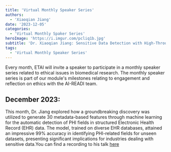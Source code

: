 ```yaml
---
title: 'Virtual Monthly Speaker Series'
authors:
  - 'Xiaoqian Jiang'
date: '2023-12-05'
categories:
  - 'Virtual Monthly Spaker Series'
heroImage: 'https://i.imgur.com/pcliq1b.jpg'
subtitle: 'Dr. Xiaoqian Jiang: Sensitive Data Detection with High-Throughput Machine Learning Models in Electronic Health Records'
tags:
  - 'Virtual Monthly Speaker Series'
---
```


Every month, ETAI will invite a speaker to participate in a monthly speaker series related to ethical issues in biomedical research. The monthly speaker series is part of our module's milestones relating to engagement and reflection on ethics with the AI-READI team.

## December 2023:

This month, Dr. Jiang explored how a groundbreaking discovery was utilized to generate 30 metadata-based features through machine learning for the automatic detection of PHI fields in structured Electronic Health Record (EHR) data. The model, trained on diverse EHR databases, attained an impressive 99% accuracy in identifying PHI-related fields for unseen datasets, presenting significant implications for industries dealing with sensitive data.You can find a recording to his talk [here](https://public.3.basecamp.com/p/oyZRyATXk54EDGtEv3vXY9Mb)
